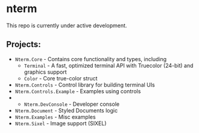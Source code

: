 # nterm

This repo is currently under active development.

## Projects:

- `Nterm.Core` - Contains core functionality and types, including
  - `Terminal` - A fast, optimized terminal API with Truecolor (24-bit) and graphics support
  - `Color` - Core true-color struct
- `Nterm.Controls` - Control library for building terminal UIs
- `Nterm.Controls.Example` - Examples using controls
- - `Nterm.DevConsole` - Developer console
- `Nterm.Document` - Styled Documents logic
- `Nterm.Examples` - Misc examples
- `Nterm.Sixel` - Image support (SIXEL)






  